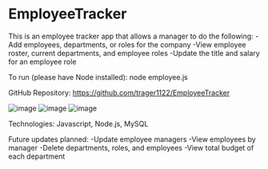 # EmployeeTracker

This is an employee tracker app that allows a manager to do the following:
    -Add employees, departments, or roles for the company
    -View employee roster, current departments, and employee roles
    -Update the title and salary for an employee role

To run (please have Node installed): node employee.js

GitHub Repository: https://github.com/trager1122/EmployeeTracker

![image](https://user-images.githubusercontent.com/69808653/101064112-a1f1a480-3561-11eb-83e4-271ad9049e4c.png)
![image](https://user-images.githubusercontent.com/69808653/101064698-4b389a80-3562-11eb-9281-73eaf6bef488.png)
![image](https://user-images.githubusercontent.com/69808653/101065090-b97d5d00-3562-11eb-8d2e-0183fd3a31d8.png)

Technologies: Javascript, Node.js, MySQL

Future updates planned:
    -Update employee managers
    -View employees by manager
    -Delete departments, roles, and employees
    -View total budget of each department